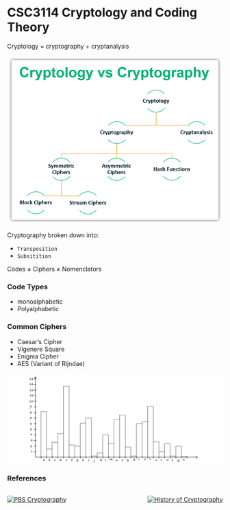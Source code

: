 # CSC3114 Cryptology and Coding Theory

Cryptology = cryptography + cryptanalysis

![cryptography+cryptanalysis](./images/cryptology-vs-cryptograpy.png)

Cryptography broken down into:
- `Transposition`
- `Subsitition`

Codes ≠ Ciphers ≠ Nomenclators

### Code Types

- monoalphabetic
- Polyalphabetic

### Common Ciphers

- Caesar’s Cipher
- Vigenere Square
- Enigma Cipher
- AES (Variant of Rijndae)


![letter-frequency](./images/letter-frequency.png)



### References

<div style="display: flex; justify-content: space-between;">

[![PBS Cryptography](http://img.youtube.com/vi/jhXCTbFnK8o/0.jpg)](https://www.youtube.com/watch?v=jhXCTbFnK8o "PBS Cryptography")

[![History of Cryptography](http://img.youtube.com/vi/9pp9YpginNg/0.jpg)](https://www.youtube.com/watch?v=9pp9YpginNg "History of Cryptography")

</div>
